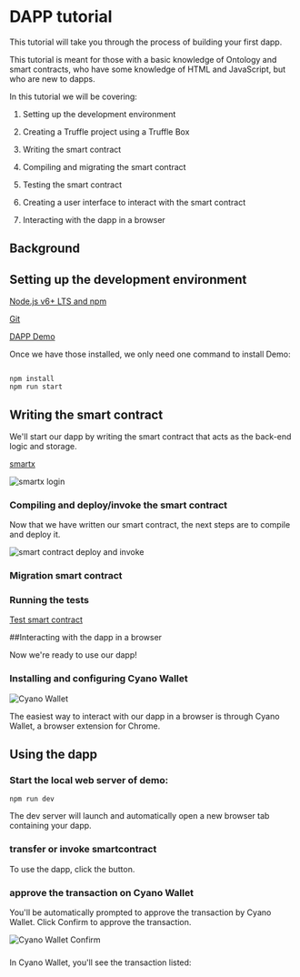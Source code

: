 # DAPP tutorial 

This tutorial will take you through the process of building your first dapp.

This tutorial is meant for those with a basic knowledge of Ontology and smart contracts, who have some knowledge of HTML and JavaScript, but who are new to dapps.

In this tutorial we will be covering:

1. Setting up the development environment

2. Creating a Truffle project using a Truffle Box

3. Writing the smart contract

4. Compiling and migrating the smart contract

5. Testing the smart contract

6. Creating a user interface to interact with the smart contract

7. Interacting with the dapp in a browser

## Background



## Setting up the development environment

[Node.js v6+ LTS and npm](https://nodejs.org/en/)

[Git](https://git-scm.com/)

[DAPP Demo](https://github.com/OntologyCommunityDevelopers/ontology-dapi-demo)

Once we have those installed, we only need one command to install Demo:

```

npm install
npm run start

```


## Writing the smart contract


We'll start our dapp by writing the smart contract that acts as the back-end logic and storage.


[smartx](http://smartx.ont.io/)


![smartx login](https://github.com/xizho10/OntWalletIntergration/blob/master/images/smartx.png)


### Compiling and deploy/invoke the smart contract

Now that we have written our smart contract, the next steps are to compile and deploy it.

![smart contract deploy and invoke](https://github.com/xizho10/OntWalletIntergration/blob/master/images/smartx-deploy.png)

### Migration smart contract

### Running the tests

[Test smart contract](https://github.com/lucas7788/pythontest)


##Interacting with the dapp in a browser

Now we're ready to use our dapp!

### Installing and configuring Cyano Wallet


![Cyano Wallet](https://github.com/xizho10/OntWalletIntergration/blob/master/images/cyano-wallet.png)

The easiest way to interact with our dapp in a browser is through Cyano Wallet, a browser extension for Chrome.


## Using the dapp


### Start the local web server of demo:

```
npm run dev

```

The dev server will launch and automatically open a new browser tab containing your dapp.


### transfer or invoke smartcontract

To use the dapp, click the button.

### approve the transaction on Cyano Wallet

You'll be automatically prompted to approve the transaction by Cyano Wallet. Click Confirm to approve the transaction.

![Cyano Wallet Confirm](https://github.com/xizho10/OntWalletIntergration/blob/master/images/demo.png)

### 

In Cyano Wallet, you'll see the transaction listed: